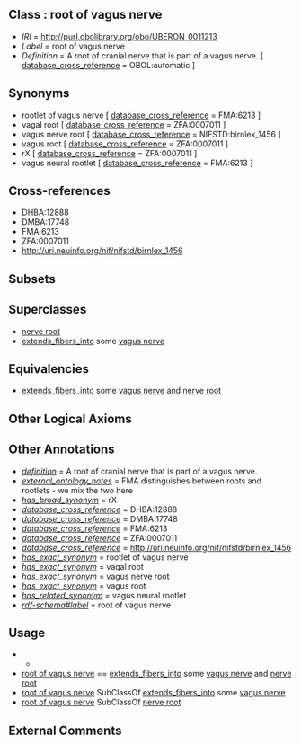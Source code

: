 
## Class : root of vagus nerve

 * *IRI* = http://purl.obolibrary.org/obo/UBERON_0011213
 * *Label* = root of vagus nerve
 * *Definition* = A root of cranial nerve that is part of a vagus nerve. [ [database_cross_reference](../../ef/oboInOwl#hasDbXref.md) = OBOL:automatic ]

## Synonyms

 * rootlet of vagus nerve [ [database_cross_reference](../../ef/oboInOwl#hasDbXref.md) = FMA:6213 ]
 * vagal root [ [database_cross_reference](../../ef/oboInOwl#hasDbXref.md) = ZFA:0007011 ]
 * vagus nerve root [ [database_cross_reference](../../ef/oboInOwl#hasDbXref.md) = NIFSTD:birnlex_1456 ]
 * vagus root [ [database_cross_reference](../../ef/oboInOwl#hasDbXref.md) = ZFA:0007011 ]
 * rX [ [database_cross_reference](../../ef/oboInOwl#hasDbXref.md) = ZFA:0007011 ]
 * vagus neural rootlet [ [database_cross_reference](../../ef/oboInOwl#hasDbXref.md) = FMA:6213 ]

## Cross-references

 * DHBA:12888
 * DMBA:17748
 * FMA:6213
 * ZFA:0007011
 * http://uri.neuinfo.org/nif/nifstd/birnlex_1456

## Subsets


## Superclasses

 * [nerve root](../../UBERON/11/UBERON_0002211.md)
 * [extends_fibers_into](../../core#extends/to/core#extends_fibers_into.md) some [vagus nerve](../../UBERON/59/UBERON_0001759.md)

## Equivalencies

 * [extends_fibers_into](../../core#extends/to/core#extends_fibers_into.md) some [vagus nerve](../../UBERON/59/UBERON_0001759.md) and [nerve root](../../UBERON/11/UBERON_0002211.md)

## Other Logical Axioms


## Other Annotations

 * *[definition](../../IAO/15/IAO_0000115.md)* = A root of cranial nerve that is part of a vagus nerve.
 * *[external_ontology_notes](../../UBPROP/12/UBPROP_0000012.md)* = FMA distinguishes between roots and rootlets - we mix the two here
 * *[has_broad_synonym](../../ym/oboInOwl#hasBroadSynonym.md)* = rX
 * *[database_cross_reference](../../ef/oboInOwl#hasDbXref.md)* = DHBA:12888
 * *[database_cross_reference](../../ef/oboInOwl#hasDbXref.md)* = DMBA:17748
 * *[database_cross_reference](../../ef/oboInOwl#hasDbXref.md)* = FMA:6213
 * *[database_cross_reference](../../ef/oboInOwl#hasDbXref.md)* = ZFA:0007011
 * *[database_cross_reference](../../ef/oboInOwl#hasDbXref.md)* = http://uri.neuinfo.org/nif/nifstd/birnlex_1456
 * *[has_exact_synonym](../../ym/oboInOwl#hasExactSynonym.md)* = rootlet of vagus nerve
 * *[has_exact_synonym](../../ym/oboInOwl#hasExactSynonym.md)* = vagal root
 * *[has_exact_synonym](../../ym/oboInOwl#hasExactSynonym.md)* = vagus nerve root
 * *[has_exact_synonym](../../ym/oboInOwl#hasExactSynonym.md)* = vagus root
 * *[has_related_synonym](../../ym/oboInOwl#hasRelatedSynonym.md)* = vagus neural rootlet
 * *[rdf-schema#label](../../el/rdf-schema#label.md)* = root of vagus nerve

## Usage

 * -
 * [root of vagus nerve](../../UBERON/13/UBERON_0011213.md) == [extends_fibers_into](../../core#extends/to/core#extends_fibers_into.md) some [vagus nerve](../../UBERON/59/UBERON_0001759.md) and [nerve root](../../UBERON/11/UBERON_0002211.md)
 * [root of vagus nerve](../../UBERON/13/UBERON_0011213.md) SubClassOf [extends_fibers_into](../../core#extends/to/core#extends_fibers_into.md) some [vagus nerve](../../UBERON/59/UBERON_0001759.md)
 * [root of vagus nerve](../../UBERON/13/UBERON_0011213.md) SubClassOf [nerve root](../../UBERON/11/UBERON_0002211.md)

## External Comments


